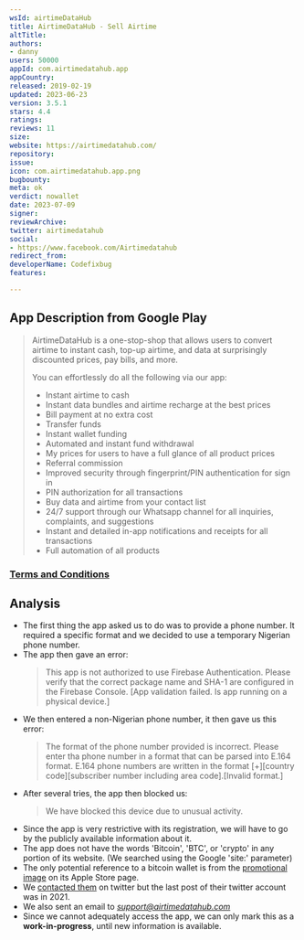 ```yaml
---
wsId: airtimeDataHub
title: AirtimeDataHub - Sell Airtime
altTitle: 
authors:
- danny
users: 50000
appId: com.airtimedatahub.app
appCountry: 
released: 2019-02-19
updated: 2023-06-23
version: 3.5.1
stars: 4.4
ratings: 
reviews: 11
size: 
website: https://airtimedatahub.com/
repository: 
issue: 
icon: com.airtimedatahub.app.png
bugbounty: 
meta: ok
verdict: nowallet
date: 2023-07-09
signer: 
reviewArchive: 
twitter: airtimedatahub
social:
- https://www.facebook.com/Airtimedatahub
redirect_from: 
developerName: Codefixbug
features: 

---
```


## App Description from Google Play

> AirtimeDataHub is a one-stop-shop that allows users to convert airtime to instant cash, top-up airtime, and data at surprisingly discounted prices, pay bills, and more.
>
> You can effortlessly do all the following via our app:
> - Instant airtime to cash
> - Instant data bundles and airtime recharge at the best prices
> - Bill payment at no extra cost
> - Transfer funds
> - Instant wallet funding
> - Automated and instant fund withdrawal
> - My prices for users to have a full glance of all product prices
> - Referral commission
> - Improved security through fingerprint/PIN authentication for sign in
> - PIN authorization for all transactions
> - Buy data and airtime from your contact list
> - 24/7 support through our Whatsapp channel for all inquiries, complaints, and suggestions
> - Instant and detailed in-app notifications and receipts for all transactions
> - Full automation of all products

### [Terms and Conditions](https://airtimedatahub.com/terms-and-condition/)

## Analysis

- The first thing the app asked us to do was to provide a phone number. It required a specific format and we decided to use a temporary Nigerian phone number.
- The app then gave an error:
  > This app is not authorized to use Firebase Authentication. Please verify that the correct package name and SHA-1 are configured in the Firebase Console. [App validation failed. Is app running on a physical device.]
- We then entered a non-Nigerian phone number, it then gave us this error:
  > The format of the phone number provided is incorrect. Please enter tha phone number in a format that can be parsed into E.164 format. E.164 phone numbers are written in the format [+][country code][subscriber number including area code].[Invalid format.]
- After several tries, the app then blocked us:
  > We have blocked this device due to unusual activity.
- Since the app is very restrictive with its registration, we will have to go by the publicly available information about it.
- The app does not have the words 'Bitcoin', 'BTC', or 'crypto' in any portion of its website. (We searched using the Google 'site:' parameter)
- The only potential reference to a bitcoin wallet is from the [promotional image](https://is1-ssl.mzstatic.com/image/thumb/PurpleSource126/v4/87/8a/49/878a4956-c651-20d1-21bc-967f3f578c05/b7d3f27a-dd33-486b-957a-2068b2ddf0f2_9.jpg/434x0w.webp) on its Apple Store page.
- We [contacted them](https://twitter.com/BitcoinWalletz/status/1677876608118472707) on twitter but the last post of their twitter account was in 2021.
- We also sent an email to *support@airtimedatahub.com*
- Since we cannot adequately access the app, we can only mark this as a **work-in-progress**, until new information is available.
